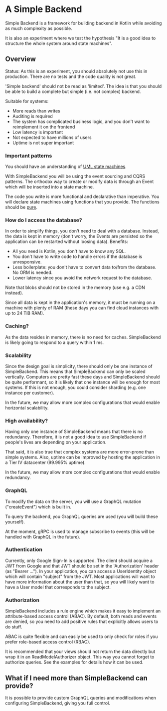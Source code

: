 # A Simple Backend

Simple Backend is a framework for building backend in Kotlin while avoiding as much complexity as possible.

It is also an experiment where we test the hypothesis "It is a good idea to structure the whole system around state machines".

## Overview

Status: As this is an experiment, you should absolutely not use this in production. There are no tests and the code quality is not great.

'Simple backend' should not be read as 'limited'. The idea is that you should be able to build a complete but simple (i.e. not complex) backend.

Suitable for systems:

* More reads than writes
* Auditing is required
* The system has complicated business logic, and you don't want to reimplement it on the frontend
* Low latency is important
* Not expected to have millions of users
* Uptime is not super important

### Important patterns

You should have an understanding of [UML state machines](https://en.wikipedia.org/wiki/UML_state_machine).

With SimpleBackend you will be using the event sourcing and CQRS patterns. The orthodox way to create or modify data is through an Event which will be inserted
into a state machine.

The code you write is more functional and declarative than imperative. You will declare state machines using functions that you provide. The functions should be
[pure](https://en.wikipedia.org/wiki/Pure_function).

### How do I access the database?

In order to simplify things, you don't need to deal with a database. Instead, the data is kept in memory (don't worry, the Events are persisted so the
application can be restarted without loosing data). Benefits:

* All you need is Kotlin, you don't have to know any SQL.
* You don't have to write code to handle errors if the database is unresponsive.
* Less boilerplate: you don't have to convert data to/from the database. No ORM is needed.
* Lower latency since you avoid the network request to the database.

Note that blobs should not be stored in the memory (use e.g. a CDN instead).

Since all data is kept in the application's memory, it must be running on a machine with plenty of RAM (these days you can find cloud instances with up to 24
TiB RAM).

### Caching?

As the data resides in memory, there is no need for caches. SimpleBackend is likely going to respond to a query within 1 ms.

### Scalability

Since the design goal is simplicity, there should only be one instance of SimpleBackend. This means that SimpleBackend can only be scaled vertically. Computers
are pretty fast these days and SimpleBackend should be quite performant, so it is likely that one instance will be enough for most systems. If this is not
enough, you could consider sharding (e.g. one instance per customer).

In the future, we may allow more complex configurations that would enable horizontal scalability.

### High availability?

Having only one instance of SimpleBackend means that there is no redundancy. Therefore, it is not a good idea to use SimpleBackend if people's lives are
depending on your application.

That said, it is also true that complex systems are more error-prone than simple systems. Also, uptime can be improved by hosting the application in a Tier IV
datacenter (99.995% uptime).

In the future, we may allow more complex configurations that would enable redundancy.

### GraphQL

To modify the data on the server, you will use a GraphQL mutation ("createEvent") which is built in.

To query the backend, you GraphQL queries are used (you will build these yourself).

At the moment, gRPC is used to manage subscribe to events (this will be handled with GraphQL in the future).

### Authentication

Currently, only Google Sign-In is supported. The client should acquire a JWT from Google and that JWT should be set in the 'Authorization' header
(as "Bearer ..."). In your application, you can access a UserIdentity object which will contain "subject" from the JWT. Most applications will want to have more
information about the user than that, so you will likely want to have a User model that corresponds to the subject.

### Authorization

SimpleBackend includes a rule engine which makes it easy to implement an attribute-based access control (ABAC). By default, both reads and events are denied, so
you need to add positive rules that explicitly allows users to do stuff.

ABAC is quite flexible and can easily be used to only check for roles if you prefer role-based access control (RBAC).

It is recommended that your views should not return the data directly but wrap it in an ReadModelAuthorizer object. This way you cannot forget to authorize
queries. See the examples for details how it can be used.

## What if I need more than SimpleBackend can provide?

It is possible to provide custom GraphQL queries and modifications when configuring SimpleBackend, giving you full control.
